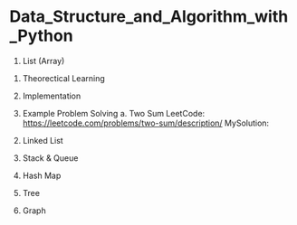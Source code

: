 # Data_Structure_and_Algorithm_with_Python


1. List (Array)

  1) Theorectical Learning

  2) Implementation

  3) Example Problem Solving 
     a. Two Sum
        LeetCode: https://leetcode.com/problems/two-sum/description/
        MySolution: 


2. Linked List


3. Stack & Queue


4. Hash Map


5. Tree


6. Graph
